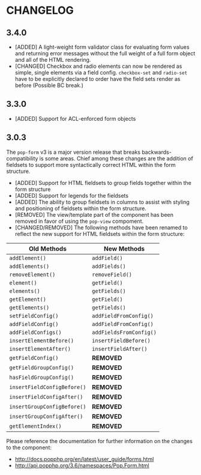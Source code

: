 CHANGELOG
=========

## 3.4.0

* [ADDED] A light-weight form validator class for evaluating form values and returning error messages without the full
weight of a full form object and all of the HTML rendering.
* [CHANGED] Checkbox and radio elements can now be rendered as simple, single elements via a field config. `checkbox-set`
and `radio-set` have to be explicitly declared to order have the field sets render as before (Possible BC break.) 

## 3.3.0

* [ADDED] Support for ACL-enforced form objects

## 3.0.3

The `pop-form` v3 is a major version release that breaks backwards-compatibility is some areas. Chief among these changes
are the addition of fieldsets to support more syntactically correct HTML within the form structure.

* [ADDED] Support for HTML fieldsets to group fields together within the form structure
* [ADDED] Support for legends for the fieldsets
* [ADDED] The ability to group fieldsets in columns to assist with styling and positioning of fieldsets within the form structure.
* [REMOVED] The view/template part of the component has been removed in favor of using the `pop-view` compoment.
* [CHANGED/REMOVED] The following methods have been renamed to reflect the new support for HTML fieldsets within the form structure:

| Old Methods                 | New Methods                        |
|-----------------------------|------------------------------------|
| `addElement()`              | `addField()`                       |
| `addElements()`             | `addFields()`                      |
| `removeElement()`           | `removeField()`                    |
| `element()`                 | `getField()`                       |
| `elements()`                | `getFields()`                      |
| `getElement()`              | `getField()`                       |
| `getElements()`             | `getFields()`                      |
| `setFieldConfig()`          | `addFieldFromConfig()`             |
| `addFieldConfig()`          | `addFieldFromConfig()`             |
| `addFieldConfigs()`         | `addFieldsFromConfig()`            |
| `insertElementBefore()`     | `insertFieldBefore()`              |
| `insertElementAfter()`      | `insertFieldAfter()`               |
| `getFieldConfig()`          | **REMOVED**                        |
| `getFieldGroupConfig()`     | **REMOVED**                        |
| `hasFieldGroupConfig()`     | **REMOVED**                        |
| `insertFieldConfigBefore()` | **REMOVED**                        |
| `insertFieldConfigAfter()`  | **REMOVED**                        |
| `insertGroupConfigBefore()` | **REMOVED**                        |
| `insertGroupConfigAfter()`  | **REMOVED**                        |
| `getElementIndex()`         | **REMOVED**                        |

Please reference the documentation for further information on the changes to the component:

- http://docs.popphp.org/en/latest/user_guide/forms.html
- http://api.popphp.org/3.6/namespaces/Pop.Form.html

